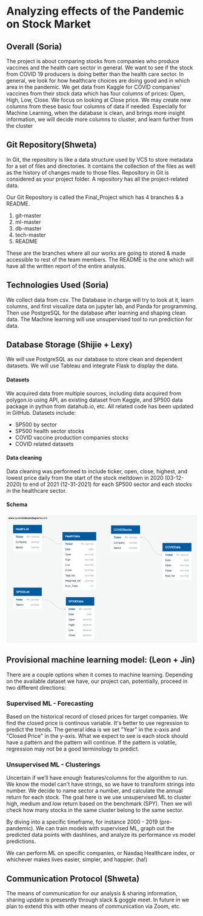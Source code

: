 
# Analyzing effects of the Pandemic on Stock Market

## Overall (Soria)
The project is about comparing stocks from companies who produce vaccines and the health care sector in general.
We want to see if the stock from COVID 19 producers is doing better than the health care sector. In general, we look for how healthcare choices are doing good and in which area in the pandemic. We get data from Kaggle for COVID companies' vaccines from their stock data which has four columns of prices: Open, High, Low, Close. We focus on looking at Close price. We may create new columns from these basic four columns of data if needed.
Especially for Machine Learning, when the database is clean, and brings more insight information, we will decide more columns to cluster, and learn further from the cluster


## Git Repository(Shweta)
In Git, the repository is like a data structure used by VCS to store metadata for a set of files and directories. It contains the collection of the files as well as the history of changes made to those files. Repository in Git is considered as your project folder. A repository has all the project-related data.
 
Our Git Repository is called the Final_Project which has 4 branches & a README. 
1. git-master
2. ml-master
3. db-master
4. tech-master
5. README


These are the branches where all our works are going to stored & made accessible to rest of the team members. The README is the one which will have all the written report of the entire analysis.

## Technologies Used (Soria)
We collect data from csv. The Database in charge  will try to look at it, learn columns, and first visualize data on jupyter lab, and Panda for programming. 
Then use PostgreSQL for the database after learning and shaping clean data. The Machine learning will use unsupervised tool to run prediction for data. 

## Database Storage (Shijie + Lexy)
We will use PostgreSQL as our database to store clean and dependent datasets. We will use Tableau and integrate Flask to display the data.

#### Datasets
We acquired data from multiple sources, including data acquired from polygon.io using API, an existing dataset from Kaggle, and SP500 data package in python from datahub.io, etc. All related code has been updated in GitHub. Datasets include:

- SP500 by sector
- SP500 health sector stocks 
- COVID vaccine production companies stocks
- COVID related datasets

#### Data cleaning
Data cleaning was performed to include ticker, open, close, highest, and lowest price daily from the start of the stock meltdown in 2020 (03-12-2020) to end of 2021 (12-31-2021) for each SP500 sector and each stocks in the healthcare sector.

#### Schema
![Schema_db.png](https://github.com/skhidrapure/Final_Project/blob/db-master/Schema_db.png)

## Provisional machine learning model: (Leon + Jin)
There are a couple options when it comes to machine learning. Depending on the available dataset we have, our project can, potentially, proceed in two different directions:
### Supervised ML - Forecasting 
Based on the historical record of closed prices for target companies. We find the closed price is continous variable. It's better to use regression to predict the trends. The general idea is we set "Year" in the x-axis and "Closed Price" in the y-axis. What we expect to see is each stock should have a pattern and the pattern will continue. If the pattern is volatile, regression may not be a good terminology to predict.
### Unsupervised ML - Clusterings
Uncertain if we’ll have enough features/columns for the algorithm to run. 
We know the model can't have strings, so we have to transform strings into number. We decide to name sector a number, and calculate the annual return for each stock. The goal here is we use unsupervised ML to cluster high, medium and low return based on the benchmark (SPY). Then we will check how many stocks in the same cluster belong to the same sector.

By diving into a specific timeframe, for instance  2000 - 2019 (pre-pandemic). We can train models with supervised ML, graph out the predicted data points with dashlines, and analyze its performance vs model predictions. 

We can perform ML on specific companies, or Nasdaq Healthcare index, or whichever makes lives easier, simpler, and happier. (ha!)

## Communication Protocol (Shweta)

The means of communication for our analysis & sharing information, sharing update is presesntly through slack & goggle meet. In future in we plan to extend this with other means of communication via Zoom, etc.
